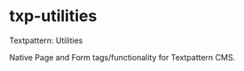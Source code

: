 txp-utilities
=============

Textpattern: Utilities

Native Page and Form tags/functionality for Textpattern CMS.
